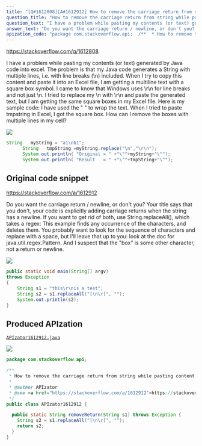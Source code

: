 ```yaml
---
title: "[Q#1612808][A#1612912] How to remove the carriage return from string while pasting content to Excel file"
question_title: "How to remove the carriage return from string while pasting content to Excel file"
question_text: "I have a problem while pasting my contents (or text) generated by Java code into excel. The problem is that my Java code generates a String with multiple lines, i.e. with line breaks (\\n) included.  When I try to copy this content and paste it into an Excel file, I am getting a multiline text with a square box symbol.  I came to know that Windows uses \\r\\n for line breaks and not just \\n.  I tried to replace my \\n with \\r\\n and paste the generated text, but I am getting the same square boxes in my Excel file.  Here is my sample code: I have used the \" \" to wrap the text.  When I tried to paste tmpstring in Excel, I got the square box.  How can I remove the boxes with multiple lines in my cell?"
answer_text: "Do you want the carriage return / newline, or don't you? Your title says that you don't, your code is explicitly adding carriage returns when the string has a newline. If you want to get rid of both, use String.replaceAll(), which takes a regex: This example finds any occurrence of the characters, and deletes them. You probably want to look for the sequence of characters and replace with a space, but I'll leave that up to you: look at the doc for java.util.regex.Pattern. And I suspect that the \"box\" is some other character, not a return or newline."
apization_code: "package com.stackoverflow.api;  /**  * How to remove the carriage return from string while pasting content to Excel file  *  * @author APIzator  * @see <a href=\"https://stackoverflow.com/a/1612912\">https://stackoverflow.com/a/1612912</a>  */ public class APIzator1612912 {    public static String removeReturn(String s1) throws Exception {     String s2 = s1.replaceAll(\"[\\n\\r]\", \"\");     return s2;   } }"
---
```


https://stackoverflow.com/q/1612808

I have a problem while pasting my contents (or text) generated by Java code into excel.
The problem is that my Java code generates a String with multiple lines, i.e. with line breaks (\n) included.  When I try to copy this content and paste it into an Excel file, I am getting a multiline text with a square box symbol.  I came to know that Windows uses \r\n for line breaks and not just \n.  I tried to replace my \n with \r\n and paste the generated text, but I am getting the same square boxes in my Excel file.  Here is my sample code:
I have used the &quot; &quot; to wrap the text.  When I tried to paste tmpstring in Excel, I got the square box.  How can I remove the boxes with multiple lines in my cell?


<div class="code-logo"><img src="/stackoverflow.png" /></div>

```java
String   myString = "a1\nb1";
      String   tmpString =myString.replace("\n","\r\n");
      System.out.println( "Original = " +"\""+myString+"\"");
      System.out.println( "Result   = " +"\""+tmpString+"\"");
```


## Original code snippet

https://stackoverflow.com/a/1612912

Do you want the carriage return / newline, or don&#x27;t you? Your title says that you don&#x27;t, your code is explicitly adding carriage returns when the string has a newline. If you want to get rid of both, use String.replaceAll(), which takes a regex:
This example finds any occurrence of the characters, and deletes them. You probably want to look for the sequence of characters and replace with a space, but I&#x27;ll leave that up to you: look at the doc for java.util.regex.Pattern.
And I suspect that the &quot;box&quot; is some other character, not a return or newline.

<div class="code-logo"><img src="/stackoverflow.png" /></div>

```java
public static void main(String[] argv)
throws Exception
{
    String s1 = "this\r\nis a test";
    String s2 = s1.replaceAll("[\n\r]", "");
    System.out.println(s2);
}
```

## Produced APIzation

[`APIzator1612912.java`](https://github.com/blind-papers/apization-temp-data/raw/main/search/APIzator1612912.java)

<div class="code-logo"><img src="/apizator.png" /></div>

```java
package com.stackoverflow.api;

/**
 * How to remove the carriage return from string while pasting content to Excel file
 *
 * @author APIzator
 * @see <a href="https://stackoverflow.com/a/1612912">https://stackoverflow.com/a/1612912</a>
 */
public class APIzator1612912 {

  public static String removeReturn(String s1) throws Exception {
    String s2 = s1.replaceAll("[\n\r]", "");
    return s2;
  }
}

```